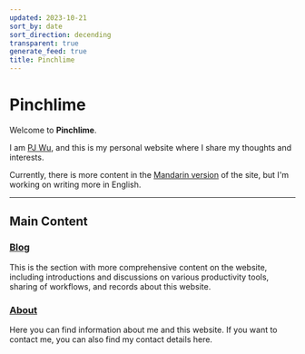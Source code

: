 ```yaml
---
updated: 2023-10-21
sort_by: date
sort_direction: decending
transparent: true
generate_feed: true
title: Pinchlime
---
```


# Pinchlime

Welcome to **Pinchlime**. 

I am [PJ Wu](https://twitter.com/WuPingJu), and this is my personal website where I share my thoughts and interests. 

Currently, there is more content in the [Mandarin version](/) of the site, but I'm working on writing more in English.

---

## Main Content

### [Blog](/en/blog)
This is the section with more comprehensive content on the website, including introductions and discussions on various productivity tools, sharing of workflows, and records about this website.

### [About](/en/about/)
Here you can find information about me and this website. If you want to contact me, you can also find my contact details here.